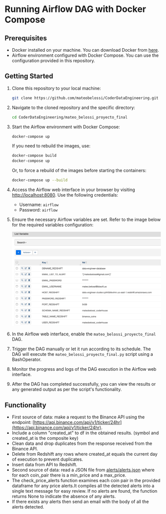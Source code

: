 # Running Airflow DAG with Docker Compose

## Prerequisites

- Docker installed on your machine. You can download Docker from [here](https://www.docker.com/get-started).
- Airflow environment configured with Docker Compose. You can use the configuration provided in this repository.

## Getting Started

1. Clone this repository to your local machine:

    ```sh
    git clone https://github.com/mateobelossi/CoderDataEngineering.git
    ```

2. Navigate to the cloned repository and the specific directory:

    ```sh
    cd CoderDataEngineering/mateo_belossi_proyecto_final
    ```

3. Start the Airflow environment with Docker Compose:

    ```sh
    docker-compose up
    ```

    If you need to rebuild the images, use:

    ```sh
    docker-compose build
    docker-compose up
    ```

    Or, to force a rebuild of the images before starting the containers:

    ```sh
    docker-compose up --build
    ```

4. Access the Airflow web interface in your browser by visiting [http://localhost:8080](http://localhost:8080). Use the following credentials:

   - Username: `airflow`
   - Password: `airflow`

5. Ensure the necessary Airflow variables are set. Refer to the image below for the required variables configuration:

    ![Airflow Variables](https://github.com/mateobelossi/CoderDataEngineering/blob/main/mateo_belossi_proyecto_final/airflow_variables.png)

6. In the Airflow web interface, enable the `mateo_belossi_proyecto_final` DAG.

7. Trigger the DAG manually or let it run according to its schedule. The DAG will execute the `mateo_belossi_proyecto_final.py` script using a BashOperator.

8. Monitor the progress and logs of the DAG execution in the Airflow web interface.

9. After the DAG has completed successfully, you can view the results or any generated output as per the script's functionality.

## Functionality

- First source of data: make a request to the Binance API using the endpoint: [https://api.binance.com/api/v1/ticker/24hr](https://api.binance.com/api/v1/ticker/24hr).
- Include a column "created_at" to df in the obtained results. (symbol and created_at is the composite key)
- Clean data and drop duplicates from the response received from the Binance API.
- Delete from Redshift any rows where created_at equals the current day of execution to prevent duplicates.
- Insert data from API to Redshift.
- Second source of data: read a JSON file from [alerts/alerts.json](https://github.com/mateobelossi/CoderDataEngineering/blob/main/mateo_belossi_proyecto_final/alerts/alerts.json) where for each coin_pair there is a min_price and a max_price.
- The check_price_alerts function examines each coin pair in the provided dataframe for any price alerts.It compiles all the detected alerts into a single text message for easy review. If no alerts are found, the function returns None to indicate the absence of any alerts.
- If there exists any alerts then send an email with the body of all the alerts detected.
